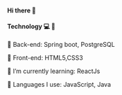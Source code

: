 #### Hi there 👋

#### Technology :computer: :book:

  :vhs: Back-end: Spring boot, PostgreSQL
  
  :sunrise_over_mountains: Front-end: HTML5,CSS3
  
 🌱 I’m currently learning: ReactJs
 
 :high_brightness: Languages I use: JavaScript, Java

<!--
**kasilianaoliveira/kasilianaoliveira** is a ✨ _special_ ✨ repository because its `README.md` (this file) appears on your GitHub profile.

Here are some ideas to get you started:

- 🔭 I’m currently working on ...
- 🌱 I’m currently learning ...
- 👯 I’m looking to collaborate on ...
- 🤔 I’m looking for help with ...
- 💬 Ask me about ...
- 📫 How to reach me: ...
- 😄 Pronouns: ...
- ⚡ Fun fact: ...
-->
